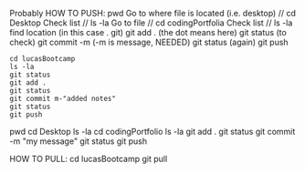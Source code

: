 Probably HOW TO PUSH:
pwd
Go to where file is located (i.e. desktop) // cd Desktop
Check list // ls -la
Go to file // cd codingPortfolia
Check list // ls -la
find location (in this case . git)
git add . (the dot means here)
git status (to check)
git commit -m (-m is message, NEEDED)
git status (again)
git push

    cd lucasBootcamp
    ls -la
    git status
    git add .
    git status
    git commit m-"added notes"
    git status
    git push


pwd
cd Desktop
ls -la
cd codingPortfolio
ls -la
git add .
git status
git commit -m "my message"
git status
git push





HOW TO PULL:
cd lucasBootcamp
git pull
